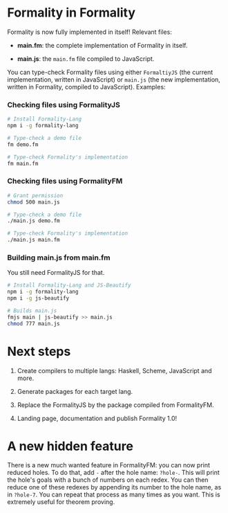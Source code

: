 Formality in Formality
======================

Formality is now fully implemented in itself! Relevant files:

- **main.fm**: the complete implementation of Formality in itself. 

- **main.js**: the `main.fm` file compiled to JavaScript.

You can type-check Formality files using either `FormaltiyJS` (the current
implementation, written in JavaScript) or `main.js` (the new implementation,
written in Formality, compiled to JavaScript). Examples:

### Checking files using FormalityJS

```bash
# Install Formality-Lang
npm i -g formality-lang

# Type-check a demo file
fm demo.fm

# Type-check Formality's implementation
fm main.fm
```

### Checking files using FormalityFM

```bash
# Grant permission
chmod 500 main.js

# Type-check a demo file
./main.js demo.fm

# Type-check Formality's implementation
./main.js main.fm
```

### Building main.js from main.fm

You still need FormalityJS for that.

```bash
# Install Formality-Lang and JS-Beautify
npm i -g formality-lang
npm i -g js-beautify

# Builds main.js
fmjs main | js-beautify >> main.js
chmod 777 main.js
```

Next steps
==========

1. Create compilers to multiple langs: Haskell, Scheme, JavaScript and more.

2. Generate packages for each target lang.

3. Replace the FormalityJS by the package compiled from FormalityFM.

4. Landing page, documentation and publish Formality 1.0!

A new hidden feature
====================

There is a new much wanted feature in FormalityFM: you can now print reduced
holes. To do that, add `-` after the hole name: `?hole-`. This will print the
hole's goals with a bunch of numbers on each redex. You can then reduce one of
these redexes by appending its number to the hole name, as in `?hole-7`. You can
repeat that process as many times as you want. This is extremely useful for
theorem proving.
